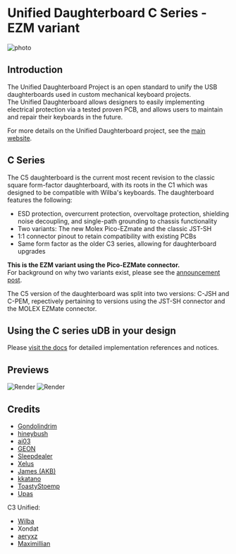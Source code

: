# Unified Daughterboard C Series - EZM variant

![photo](https://github.com/Unified-Daughterboard/UDB-C/raw/main/resources/uDB-C4-photo.jpg)

## Introduction
The Unified Daughterboard Project is an open standard to unify the USB daughterboards used in custom mechanical keyboard projects.  
The Unified Daughterboard allows designers to easily implementing electrical protection via a tested proven PCB, and allows users to maintain and repair their keyboards in the future.  
  
For more details on the Unified Daughterboard project, see the [main website](https://unified-daughterboard.github.io/).


## C Series

The C5 daughterboard is the current most recent revision to the classic square form-factor daughterboard, with its roots in the C1 which was designed to be compatible with Wilba's keyboards.
The daughterboard features the following:

- ESD protection, overcurrent protection, overvoltage protection, shielding noise decoupling, and single-path grounding to chassis functionality
- Two variants: The new Molex Pico-EZmate and the classic JST-SH
- 1:1 connector pinout to retain compatibility with existing PCBs
- Same form factor as the older C3 series, allowing for daughterboard upgrades
  
**This is the EZM variant using the Pico-EZMate connector.**  
For background on why two variants exist, please see the [announcement post](https://unified-daughterboard.github.io/#/announcements/announcement-20231022).

The C5 version of the daughterboard was split into two versions: C-JSH and C-PEM, repectively pertaining to versions using the JST-SH connector and the MOLEX EZMate connector.

## Using the C series uDB in your design
Please [visit the docs](https://unified-daughterboard.github.io/) for detailed implementation references and notices.  


## Previews
![Render](https://github.com/Unified-Daughterboard/UDB-C/raw/main/resources/uDB-C4-render-front.jpg)
![Render](https://github.com/Unified-Daughterboard/UDB-C/raw/main/resources/uDB-C4-render-rear.jpg)


## Credits
- [Gondolindrim](https://github.com/Gondolindrim)
- [hineybush](https://hineybush.com/)
- [ai03](https://ai03.com/)
- [GEON](https://geon.works/)
- [Sleepdealer](https://sleepdealer.xyz)
- [Xelus](https://xelus.me)
- [James (AKB)](https://alchemistkeyboards.com/)
- [kkatano](https://github.com/kkatano)
- [ToastyStoemp](https://vwolf.be)
- [Upas](https://cannonkeys.com)

C3 Unified:
- [Wilba](https://wilba.tech)
- Xondat
- [aeryxz](https://github.com/aeryxz)
- [Maximillian](https://github.com/Maximillian)
